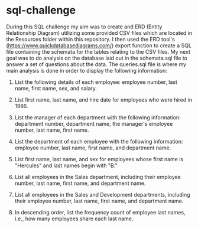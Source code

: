 # sql-challenge
During this SQL challenge my aim was to create and ERD (Entity Relationship Diagram) utilizing some provided CSV files which are located in the Resources folder within this repository. I then used the ERD tool's (https://www.quickdatabasediagrams.com/) export function to create a SQL file containing the schemata for the tables relating to the CSV files. My next goal was to do analysis on the database laid out in the schemata.sql file to answer a set of questions about the data. The queries.sql file is where my main analysis is done in order to display the following information:  
1. List the following details of each employee: employee number, last name, first name, sex, and salary.  

2. List first name, last name, and hire date for employees who were hired in 1986.  

3. List the manager of each department with the following information: department number, department name, the manager's employee number, last name, first name.  

4. List the department of each employee with the following information: employee number, last name, first name, and department name.  

5. List first name, last name, and sex for employees whose first name is "Hercules" and last names begin with "B."  

6. List all employees in the Sales department, including their employee number, last name, first name, and department name.  

7. List all employees in the Sales and Development departments, including their employee number, last name, first name, and department name.  

8. In descending order, list the frequency count of employee last names, i.e., how many employees share each last name.   


